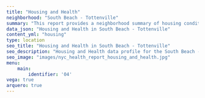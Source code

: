 ```yaml
---
title: "Housing and Health"
neighborhood: "South Beach - Tottenville"
summary: "This report provides a neighborhood summary of housing conditions and related health outcomes. It also describes population characteristics that can increase vulnerability to housing hazards."
data_json: "Housing and Health in South Beach - Tottenville"
content_yml: "housing"
type: location
seo_title: "Housing and Health in South Beach - Tottenville"
seo_description: "Housing and Health data profile for the South Beach - Tottenville neighborhood of NYC."
seo_image: "images/nyc_health_report_housing_and_health.jpg"
menu:
    main:
        identifier: '04'
vega: true
arquero: true
---
```

